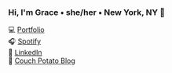 ### Hi, I'm Grace • she/her • New York, NY 🌹

💻 <a href="https://gracemurray.cargo.site/">Portfolio</a><br>
🎧 <a href="https://open.spotify.com/user/gracekmurray">Spotify</a><br>
🤝 <a href="https://www.linkedin.com/in/gracekmurray/">LinkedIn</a><br>
🥔 <a href="https://medium.com/building-couch-potato">Couch Potato Blog</a>

